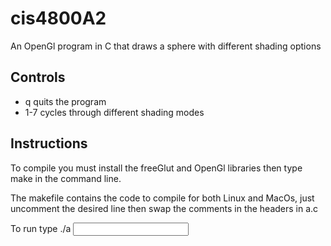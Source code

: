 # cis4800A2
 
An OpenGl program in C that draws a sphere with different shading options

## Controls

- q quits the program
- 1-7 cycles through different shading modes

## Instructions

To compile you must install the freeGlut and OpenGl libraries then type make in the command line.

The makefile contains the code to compile for both Linux and MacOs, just uncomment the desired line then swap the comments in the headers in a.c

To run type ./a <input file>
